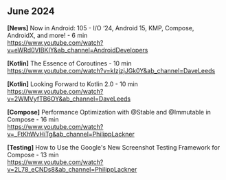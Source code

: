 ## June 2024

**[News]** Now in Android: 105 - I/O ‘24, Android 15, KMP, Compose, AndroidX, and more! - 6 min \
https://www.youtube.com/watch?v=eWRd0VIBKIY&ab_channel=AndroidDevelopers

**[Kotlin]** The Essence of Coroutines - 10 min \
https://www.youtube.com/watch?v=kIzjzjJGk0Y&ab_channel=DaveLeeds

**[Kotlin]** Looking Forward to Kotlin 2.0 - 10 min \
https://www.youtube.com/watch?v=2WMVyfTB6OY&ab_channel=DaveLeeds

**[Compose]** Performance Optimization with @Stable and @Immutable in Compose - 16 min \
https://www.youtube.com/watch?v=_FtKhWvHiTg&ab_channel=PhilippLackner

**[Testing]** How to Use the Google's New Screenshot Testing Framework for Compose - 13 min \
https://www.youtube.com/watch?v=2L78_eCNDs8&ab_channel=PhilippLackner
